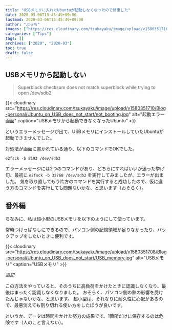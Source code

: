```yaml
---
title: "USBメモリに入れたUbuntuが起動しなくなったので修復した"
date: 2020-03-06T13:45:49+09:00
lastmod: 2020-03-06T13:45:49+09:00
author: "ぶっち"
images: ["https://res.cloudinary.com/tsukayaku/image/upload/v1580351710/Blog-personal/Ubuntu_on_USB_does_not_start/not_booting.jpg"]
categories: ["Tips"]
tags: []
archives: ["2020", "2020-03"]
toc: true
draft: false
---
```


## USBメモリから起動しない
> Superblock checksum does not match superblock while trying to open /dev/sdb2

{{< cloudinary src="https://res.cloudinary.com/tsukayaku/image/upload/v1580351710/Blog-personal/Ubuntu_on_USB_does_not_start/not_booting.jpg"  alt="起動エラー画面" caption="USBメモリから起動できなくなったUbuntu" >}}

というエラーメッセージが出て、USBメモリにインストールしていたUbuntuが起動できませんでした。

対処法が画面に書かれている通り、以下のコマンドでOKでした。

```plain {linenos=false}
e2fsck -b 8193 /dev/sdb2
```

エラーメッセージには2つのコマンドがあり、どちらにすればいいか迷った挙げ句、最初に `e2fsck -b 32768 /dev/sdb2` を実行してみましたが、エラーが出ました。
気を取り直してもう片方のコマンドを実行すると成功したので、仮に違う方のコマンドを実行しても問題ないかな、と思います（おそらく）。

## 番外編
ちなみに、私は超小型のUSBメモリを以下のようにして使っています。

常時つけっぱなしにできるので、パソコン側の記憶領域が足りなかったり、バックアップをしたいときに便利です。

{{< cloudinary src="https://res.cloudinary.com/tsukayaku/image/upload/v1580351708/Blog-personal/Ubuntu_on_USB_does_not_start/USB_memory.jpg"  alt="USBメモリ" caption="USBメモリ" >}}

*追記*

この方法をやっていると、そのうちに高負荷をかけたときに認識しなくなり、最後はまったく認識しなくなりました。
おそらく、パソコン側の熱の影響を受けたんじゃないかな、と思います。
超小型は、それなりに耐久性に心配があるので、最悪消えても割り切れる使い方をしたほうが良いです。

というか、データは時間をかけた努力の成果です。1箇所だけに保存するのは危険です（人のこと言えない）。
